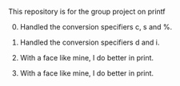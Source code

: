 This repository is for the group project on printf

0. Handled the conversion specifiers c, s and %.

1. Handled the conversion specifiers d and i.

2. With a face like mine, I do better in print.
2. With a face like mine, I do better in print.
